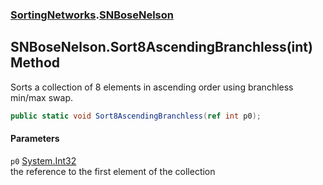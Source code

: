 ### [SortingNetworks](./SortingNetworks.md 'SortingNetworks').[SNBoseNelson](./SortingNetworks-SNBoseNelson.md 'SortingNetworks.SNBoseNelson')
## SNBoseNelson.Sort8AscendingBranchless(int) Method
Sorts a collection of 8 elements in ascending order using branchless min/max swap.  
```csharp
public static void Sort8AscendingBranchless(ref int p0);
```
#### Parameters
<a name='SortingNetworks-SNBoseNelson-Sort8AscendingBranchless(int)-p0'></a>
`p0` [System.Int32](https://docs.microsoft.com/en-us/dotnet/api/System.Int32 'System.Int32')  
the reference to the first element of the collection  
  

